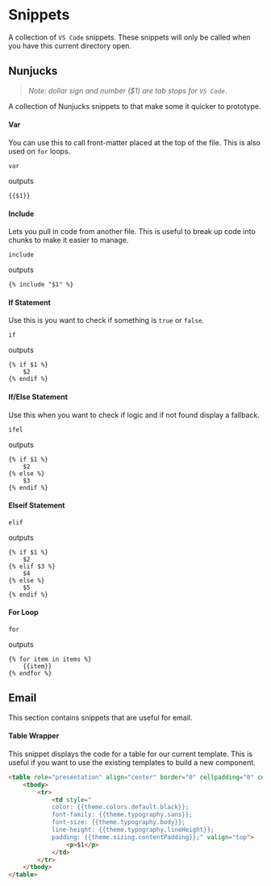 # Snippets

A collection of `VS Code` snippets. These snippets will only be called when you have this current directory open.

## Nunjucks

> _Note: dollar sign and number ($1) are tab stops for `VS Code.`_

A collection of Nunjucks snippets to that make some it quicker to prototype.

#### Var

You can use this to call front-matter placed at the top of the file. This is also used on `for` loops.

<!-- prettier-ignore-start -->
```
var
```
<!-- prettier-ignore-end -->

outputs

<!-- prettier-ignore-start -->
```njk
{{$1}}
```
<!-- prettier-ignore-end -->

#### Include

Lets you pull in code from another file. This is useful to break up code into chunks to make it easier to manage.

<!-- prettier-ignore-start -->
```
include
```
<!-- prettier-ignore-end -->

outputs

<!-- prettier-ignore-start -->
```njk
{% include "$1" %}
```
<!-- prettier-ignore-end -->

#### If Statement

Use this is you want to check if something is `true` or `false`.

<!-- prettier-ignore-start -->
```
if
```
<!-- prettier-ignore-end -->

outputs

<!-- prettier-ignore-start -->
```njk
{% if $1 %}
	$2
{% endif %}
```
<!-- prettier-ignore-end -->

#### If/Else Statement

Use this when you want to check if logic and if not found display a fallback.

<!-- prettier-ignore-start -->
```
ifel
```
<!-- prettier-ignore-end -->

outputs

<!-- prettier-ignore-start -->
```njk
{% if $1 %}
	$2
{% else %}
	$3
{% endif %}
```
<!-- prettier-ignore-end -->

#### Elseif Statement

<!-- prettier-ignore-start -->
```
elif
```
<!-- prettier-ignore-end -->

outputs

<!-- prettier-ignore-start -->
```njk
{% if $1 %}
	$2
{% elif $3 %}
	$4
{% else %}
	$5
{% endif %}
```
<!-- prettier-ignore-end -->

#### For Loop

<!-- prettier-ignore-start -->
```
for
```
<!-- prettier-ignore-end -->

outputs

<!-- prettier-ignore-start -->
```njk
{% for item in items %}
	{{item}}
{% endfor %}
```
<!-- prettier-ignore-end -->

## Email

This section contains snippets that are useful for email.

#### Table Wrapper

This snippet displays the code for a table for our current template. This is useful if you want to use the existing templates to build a new component.

<!-- prettier-ignore-start -->

```html
<table role="presentation" align="center" border="0" cellpadding="0" cellspacing="0" class="email-wrapper" width="{{theme.sizing.wrapper}}">
	<tbody>
		<tr>
			<td style="
			color: {{theme.colors.default.black}};
			font-family: {{theme.typography.sans}};
			font-size: {{theme.typography.body}};
			line-height: {{theme.typography.lineHeight}};
			padding: {{theme.sizing.contentPadding}};" valign="top">
				<p>$1</p>
			</td>
		</tr>
	</tbody>
</table>
```
<!-- prettier-ignore-end -->
